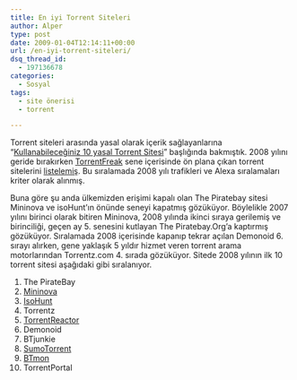 ```yaml
---
title: En iyi Torrent Siteleri
author: Alper
type: post
date: 2009-01-04T12:14:11+00:00
url: /en-iyi-torrent-siteleri/
dsq_thread_id:
  - 197136678
categories:
  - Sosyal
tags:
  - site önerisi
  - torrent

---
```

Torrent siteleri arasında yasal olarak içerik sağlayanlarına &#8220;[Kullanabileceğiniz 10 yasal Torrent Sitesi][1]&#8221; başlığında bakmıştık. 2008 yılını geride bırakırken <a href="https://torrentfreak.com/" target="_blank">TorrentFreak</a> sene içerisinde ön plana çıkan torrent sitelerini <a href="https://torrentfreak.com/top-10-torrent-sites-of-2008-081228/" target="_blank">listelemiş</a>. Bu sıralamada 2008 yılı trafikleri ve Alexa sıralamaları kriter olarak alınmış.<!--more-->

  
Buna göre şu anda ülkemizden erişimi kapalı olan The Piratebay sitesi Mininova ve isoHunt&#8217;ın önünde seneyi kapatmış gözüküyor. Böylelikle 2007 yılını birinci olarak bitiren Mininova, 2008 yılında ikinci sıraya gerilemiş ve birinciliği, geçen ay 5. senesini kutlayan The Piratebay.Org&#8217;a kaptırmış gözüküyor. Sıralamada 2008 içerisinde kapanıp tekrar açılan Demonoid 6. sırayı alırken, gene yaklaşık 5 yıldır hizmet veren torrent arama motorlarından Torrentz.com 4. sırada gözüküyor. Sitede 2008 yılının ilk 10 torrent sitesi aşağıdaki gibi sıralanıyor.

1. The PirateBay  
2. <a href="https://mininova.org/" target="_blank">Mininova</a>  
3. <a href="https://isohunt.com/" target="_blank">IsoHunt</a>  
4. Torrentz  
5. <a href="https://torrentreactor.net/" target="_blank">TorrentReactor</a>  
6. Demonoid  
7. BTjunkie  
8. <a href="https://sumotorrent.com/" target="_blank">SumoTorrent</a>  
9. <a href="https://btmon.com/" target="_blank" class="broken_link">BTmon</a>  
10. TorrentPortal

 [1]: https://www.murekkep.org/kullanabileceginiz-10-yasal-torrent-sitesi-221